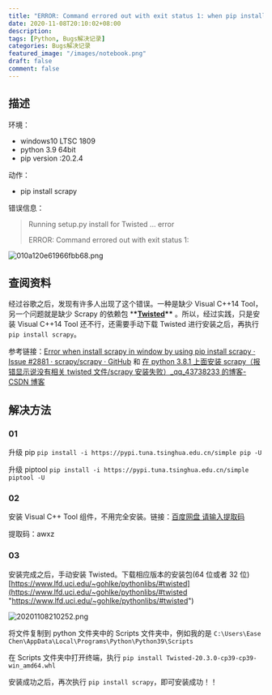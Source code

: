 ```yaml
---
title: "ERROR: Command errored out with exit status 1: when pip install scrapy 在Windows10上使用pip安装Scrapy时报错"
date: 2020-11-08T20:10:02+08:00
description:
tags: [Python, Bugs解决记录]
categories: Bugs解决记录
featured_image: "/images/notebook.png"
draft: false
comment: false
---
```


## 描述

环境：

- windows10 LTSC 1809
- python 3.9 64bit
- pip version :20.2.4

动作：

- pip install scrapy

错误信息：

> Running setup.py install for Twisted ... error
>
> ERROR: Command errored out with exit status 1:

![010a120e61966fbb68.png](https://img-blog.csdnimg.cn/img_convert/07d86a6915ff915161bea04d9a6be9e0.png)

## 查阅资料

经过谷歌之后，发现有许多人出现了这个错误。一种是缺少 Visual C++14 Tool，另一个问题就是缺少 Scrapy 的依赖包 \***\*[Twisted](https://www.lfd.uci.edu/~gohlke/pythonlibs/#twisted "Twisted")\*\*** 。所以，经过实践，只是安装 Visual C++14 Tool 还不行，还需要手动下载 Twisted 进行安装之后，再执行 `pip install scrapy`。

参考链接：[Error when install scrapy in window by using pip install scrapy · Issue #2881 · scrapy/scrapy · GitHub](https://github.com/scrapy/scrapy/issues/2881 "Error when install scrapy in window by using pip install scrapy · Issue #2881 · scrapy/scrapy · GitHub") 和 [在 python 3.8.1 上面安装 scrapy（报错显示说没有相关 twisted 文件/scrapy 安装失败）\_qq_43738233 的博客-CSDN 博客](https://blog.csdn.net/qq_43738233/article/details/106588512 "在python 3.8.1 上面安装scrapy（报错显示说没有相关twisted文件/scrapy安装失败）_qq_43738233的博客-CSDN博客")

## 解决方法

### 01

升级 pip `pip install -i https://pypi.tuna.tsinghua.edu.cn/simple pip -U`

升级 piptool `pip install -i https://pypi.tuna.tsinghua.edu.cn/simple piptool -U`

### 02

安装 Visual C++ Tool 组件，不用完全安装。链接：[百度网盘 请输入提取码](https://pan.baidu.com/s/17u_2gypf-G9eAvp_Ibhu-g "百度网盘 请输入提取码")

提取码：awxz

### 03

安装完成之后，手动安装 Twisted。下载相应版本的安装包(64 位或者 32 位) [https://www.lfd.uci.edu/~gohlke/pythonlibs/#twisted](https://www.lfd.uci.edu/~gohlke/pythonlibs/#twisted "https://www.lfd.uci.edu/~gohlke/pythonlibs/#twisted")

![20201108210252.png](https://img-blog.csdnimg.cn/img_convert/573454660c2bf071197fff8b18f4e4f5.png)

将文件复制到 python 文件夹中的 Scripts 文件夹中，例如我的是 `C:\Users\Ease Chen\AppData\Local\Programs\Python\Python39\Scripts`

在 Scripts 文件夹中打开终端，执行 `pip install Twisted-20.3.0-cp39-cp39-win_amd64.whl`

安装成功之后，再次执行 `pip install scrapy`，即可安装成功！！

​
